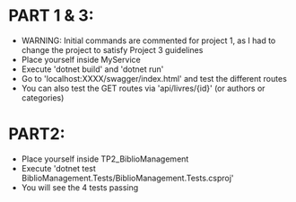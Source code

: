 # PART 1 & 3:

- WARNING: Initial commands are commented for project 1, as I had to change the project to satisfy Project 3 guidelines
- Place yourself inside MyService
- Execute 'dotnet build' and 'dotnet run'
- Go to 'localhost:XXXX/swagger/index.html' and test the different routes
- You can also test the GET routes via 'api/livres/{id}' (or authors or categories)

# PART2:

- Place yourself inside TP2_BiblioManagement
- Execute 'dotnet test BiblioManagement.Tests/BiblioManagement.Tests.csproj'
- You will see the 4 tests passing
